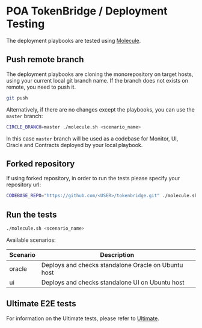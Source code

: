 # POA TokenBridge / Deployment Testing

The deployment playbooks are tested using [Molecule](https://molecule.readthedocs.io).

## Push remote branch

The deployment playbooks are cloning the monorepository on target hosts, using your current local git branch name. If the branch does not exists on remote, you need to push it.

```bash
git push
```

Alternatively, if there are no changes except the playbooks, you can use the `master` branch:

```bash
CIRCLE_BRANCH=master ./molecule.sh <scenario_name>
```

In this case `master` branch will be used as a codebase for Monitor, UI, Oracle and Contracts deployed by your local playbook.

## Forked repository

If using forked repository, in order to run the tests please specify your repository url:

```bash
CODEBASE_REPO="https://github.com/<USER>/tokenbridge.git" ./molecule.sh <scenario_name>
```

## Run the tests

```bash
./molecule.sh <scenario_name>
```

Available scenarios:

Scenario | Description
--- | ---
oracle | Deploys and checks standalone Oracle on Ubuntu host
ui | Deploys and checks standalone UI on Ubuntu host

## Ultimate E2E tests

For information on the Ultimate tests, please refer to [Ultimate](../e2e-commons/ULTIMATE.md).
